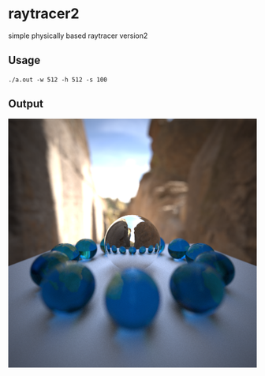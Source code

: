 # raytracer2
simple physically based raytracer version2

## Usage
```
./a.out -w 512 -h 512 -s 100
```


## Output
![](output/output42.png)

